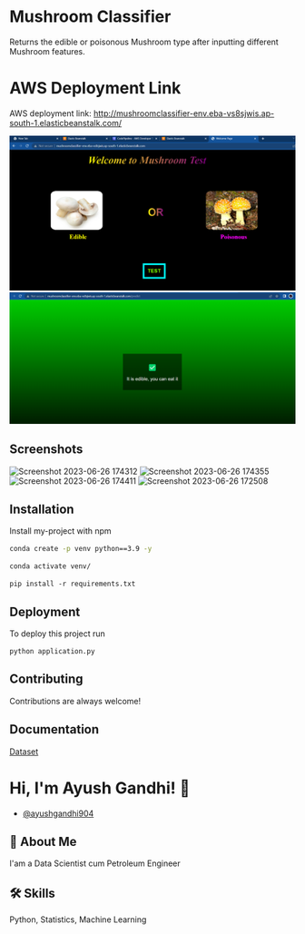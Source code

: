 # Mushroom Classifier

Returns the edible or poisonous Mushroom type after inputting different Mushroom features. 

# AWS Deployment Link

AWS deployment link: http://mushroomclassifier-env.eba-vs8sjwis.ap-south-1.elasticbeanstalk.com/

![Alt text](image.png)
![Alt text](image-1.png)

## Screenshots
![Screenshot 2023-06-26 174312](https://github.com/ayushgandhi904/Mushroom-Classifier/assets/96850890/9d20ca2e-eec0-4308-916d-34db6934d393)
![Screenshot 2023-06-26 174355](https://github.com/ayushgandhi904/Mushroom-Classifier/assets/96850890/f9d40b1d-56aa-46c8-a1f1-d70a00040713)
![Screenshot 2023-06-26 174411](https://github.com/ayushgandhi904/Mushroom-Classifier/assets/96850890/701009b9-b596-44e0-93b7-4c3f1a7cdaf4)
![Screenshot 2023-06-26 172508](https://github.com/ayushgandhi904/Mushroom-Classifier/assets/96850890/fb92421e-aa2e-4d1d-bdf1-e5beb1b0fbae)


## Installation

Install my-project with npm

```bash
conda create -p venv python==3.9 -y
```
```bash
conda activate venv/
```
```
pip install -r requirements.txt
```
## Deployment

To deploy this project run

```
python application.py
```

## Contributing

Contributions are always welcome!


## Documentation

[Dataset](https://www.kaggle.com/uciml/mushroom-classification)


# Hi, I'm Ayush Gandhi! 👋


- [@ayushgandhi904](https://www.github.com/ayushgandhi904)
## 🚀 About Me
I'am a Data Scientist cum Petroleum Engineer


## 🛠 Skills
Python, Statistics, Machine Learning
